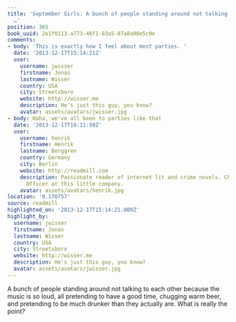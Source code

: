 ```yaml
---
title: 'September Girls: A bunch of people standing around not talking to each other
  …'
position: 365
book_uuid: 2e1f0113-a773-46f1-83a5-07a8a90e5c0e
comments:
- body: 'This is exactly how I feel about most parties. '
  date: '2013-12-17T15:14:21Z'
  user:
    username: jwisser
    firstname: Jonas
    lastname: Wisser
    country: USA
    city: Streetsboro
    website: http://wisser.me
    description: He's just this guy, you know?
    avatar: assets/avatars/jwisser.jpg
- body: Haha, we've all been to parties like that
  date: '2013-12-17T16:11:50Z'
  user:
    username: henrik
    firstname: Henrik
    lastname: Berggren
    country: Germany
    city: Berlin
    website: http://readmill.com
    description: Passionate reader of internet lit and crime novels. Chief Happiness
      Officer at this little company.
    avatar: assets/avatars/henrik.jpg
location: '0.170757'
source: readmill
highlighted_on: '2013-12-17T15:14:21.000Z'
highlight_by:
  username: jwisser
  firstname: Jonas
  lastname: Wisser
  country: USA
  city: Streetsboro
  website: http://wisser.me
  description: He's just this guy, you know?
  avatar: assets/avatars/jwisser.jpg
---
```


A bunch of people standing around not talking to each other because the music is so loud, all pretending to have a good time, chugging warm beer, and pretending to be much drunker than they actually are. What is really the point?